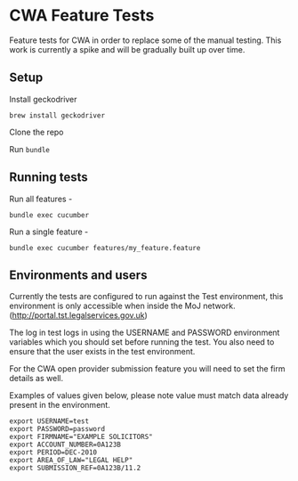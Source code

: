 # CWA Feature Tests

Feature tests for CWA in order to replace some of the manual testing.  This work is currently a spike and will be gradually built up over time.

## Setup

Install geckodriver

`brew install geckodriver`

Clone the repo

Run `bundle`

## Running tests

Run all features -

`bundle exec cucumber`

Run a single feature -

`bundle exec cucumber features/my_feature.feature`

## Environments and users

Currently the tests are configured to run against the Test environment, this environment is only accessible when inside the MoJ network. (http://portal.tst.legalservices.gov.uk)

The log in test logs in using the USERNAME and PASSWORD environment
variables which you should set before running the test.  You also need to ensure that the user exists in the test environment.  

For the CWA open provider submission feature you will need to set the firm details as well.  

Examples of values given below, please note value must match data already present in the environment.

```
export USERNAME=test
export PASSWORD=password
export FIRMNAME="EXAMPLE SOLICITORS"
export ACCOUNT_NUMBER=0A123B
export PERIOD=DEC-2010
export AREA_OF_LAW="LEGAL HELP"
export SUBMISSION_REF=0A123B/11.2
```
